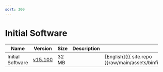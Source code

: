 ```yaml
---
sort: 300
---
```


# Initial Software

| Name             | Version                                                  | Size  | Description | Languages                                                                                        |
| ---------------- | -------------------------------------------------------- | ----- | ----------- | ------------------------------------------------------------------------------------------------ |
| Initial Software | [v15.100](tech2win_card_initial_software_v15.100_en.png) | 32 MB |             | [English]({{ site.repo }}raw/main/assets/binfiles/tech2win_card_initial_software_v15.100_en.zip) |
